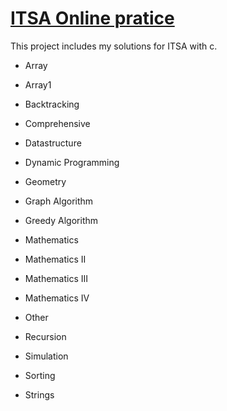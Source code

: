 # [ITSA Online pratice](https://e-tutor.itsa.org.tw/e-Tutor/Question_bank.php?id=36)
This project includes my solutions for ITSA with c.

- Array

- Array1

- Backtracking

- Comprehensive

- Datastructure

- Dynamic Programming

- Geometry

- Graph Algorithm

- Greedy Algorithm

- Mathematics

- Mathematics II

- Mathematics III

- Mathematics IV

- Other

- Recursion

- Simulation

- Sorting

- Strings
